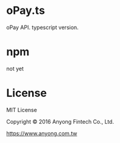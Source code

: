 # oPay.ts

oPay API. typescript version.

# npm

not yet

# License

MIT License

Copyright © 2016 Anyong Fintech Co., Ltd.

https://www.anyong.com.tw
